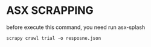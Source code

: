 # ASX SCRAPPING
before execute this command, you need run asx-splash


`scrapy crawl trial -o resposne.json`